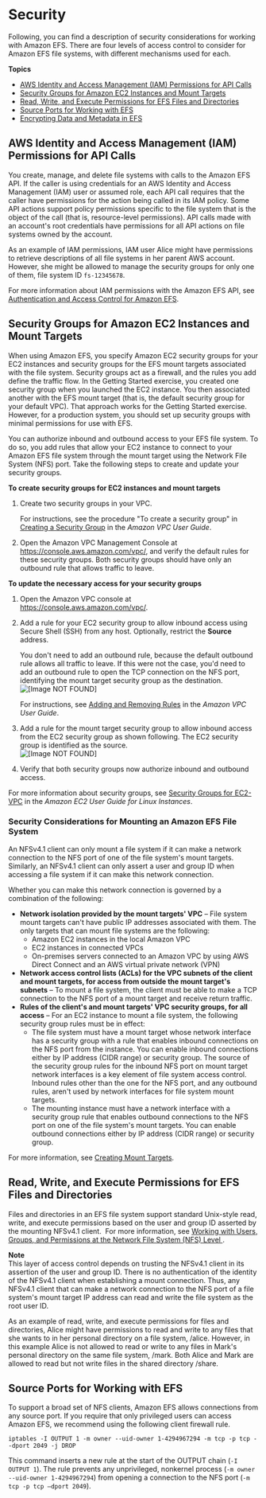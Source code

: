 # Security<a name="security-considerations"></a>

Following, you can find a description of security considerations for working with Amazon EFS\. There are four levels of access control to consider for Amazon EFS file systems, with different mechanisms used for each\.

**Topics**
+ [AWS Identity and Access Management \(IAM\) Permissions for API Calls](#iam-permissions-for-api-calls)
+ [Security Groups for Amazon EC2 Instances and Mount Targets](#network-access)
+ [Read, Write, and Execute Permissions for EFS Files and Directories](#user-and-group-permissions)
+ [Source Ports for Working with EFS](#source-ports)
+ [Encrypting Data and Metadata in EFS](encryption.md)

## AWS Identity and Access Management \(IAM\) Permissions for API Calls<a name="iam-permissions-for-api-calls"></a>

You create, manage, and delete file systems with calls to the Amazon EFS API\. If the caller is using credentials for an AWS Identity and Access Management \(IAM\) user or assumed role, each API call requires that the caller have permissions for the action being called in its IAM policy\. Some API actions support policy permissions specific to the file system that is the object of the call \(that is, resource\-level permissions\)\. API calls made with an account's root credentials have permissions for all API actions on file systems owned by the account\. 

As an example of IAM permissions, IAM user Alice might have permissions to retrieve descriptions of all file systems in her parent AWS account\. However, she might be allowed to manage the security groups for only one of them, file system ID `fs-12345678`\.

For more information about IAM permissions with the Amazon EFS API, see [Authentication and Access Control for Amazon EFS](auth-and-access-control.md)\.

## Security Groups for Amazon EC2 Instances and Mount Targets<a name="network-access"></a>

When using Amazon EFS, you specify Amazon EC2 security groups for your EC2 instances and security groups for the EFS mount targets associated with the file system\. Security groups act as a firewall, and the rules you add define the traffic flow\. In the Getting Started exercise, you created one security group when you launched the EC2 instance\. You then associated another with the EFS mount target \(that is, the default security group for your default VPC\)\. That approach works for the Getting Started exercise\. However, for a production system, you should set up security groups with minimal permissions for use with EFS\.

You can authorize inbound and outbound access to your EFS file system\. To do so, you add rules that allow your EC2 instance to connect to your Amazon EFS file system through the mount target using the Network File System \(NFS\) port\. Take the following steps to create and update your security groups\.

**To create security groups for EC2 instances and mount targets**

1. Create two security groups in your VPC\.

   For instructions, see the procedure "To create a security group" in [Creating a Security Group](https://docs.aws.amazon.com/vpc/latest/userguide/VPC_SecurityGroups.html#CreatingSecurityGroups) in the *Amazon VPC User Guide*\. 

1. Open the Amazon VPC Management Console at [https://console\.aws\.amazon\.com/vpc/](https://console.aws.amazon.com/vpc/), and verify the default rules for these security groups\. Both security groups should have only an outbound rule that allows traffic to leave\. 

**To update the necessary access for your security groups**

1. Open the Amazon VPC console at [https://console\.aws\.amazon\.com/vpc/](https://console.aws.amazon.com/vpc/)\.

1. Add a rule for your EC2 security group to allow inbound access using Secure Shell \(SSH\) from any host\. Optionally, restrict the **Source** address\. 

   You don't need to add an outbound rule, because the default outbound rule allows all traffic to leave\. If this were not the case, you'd need to add an outbound rule to open the TCP connection on the NFS port, identifying the mount target security group as the destination\.  
![\[Image NOT FOUND\]](http://docs.aws.amazon.com/efs/latest/ug/images/gs-ec2-resources-100.png)

   For instructions, see [Adding and Removing Rules](https://docs.aws.amazon.com/vpc/latest/userguide/VPC_SecurityGroups.html#AddRemoveRules) in the *Amazon VPC User Guide*\. 

1. Add a rule for the mount target security group to allow inbound access from the EC2 security group as shown following\. The EC2 security group is identified as the source\.  
![\[Image NOT FOUND\]](http://docs.aws.amazon.com/efs/latest/ug/images/gs-ec2-resources-120.png)

1. Verify that both security groups now authorize inbound and outbound access\.

For more information about security groups, see [Security Groups for EC2\-VPC](https://docs.aws.amazon.com/AWSEC2/latest/UserGuide/using-network-security.html#vpc-security-groups) in the *Amazon EC2 User Guide for Linux Instances*\. 

### Security Considerations for Mounting an Amazon EFS File System<a name="sg-information"></a>

An NFSv4\.1 client can only mount a file system if it can make a network connection to the NFS port of one of the file system's mount targets\. Similarly, an NFSv4\.1 client can only assert a user and group ID when accessing a file system if it can make this network connection\. 

Whether you can make this network connection is governed by a combination of the following:
+ **Network isolation provided by the mount targets' VPC** – File system mount targets can't have public IP addresses associated with them\. The only targets that can mount file systems are the following: 
  + Amazon EC2 instances in the local Amazon VPC
  + EC2 instances in connected VPCs
  + On\-premises servers connected to an Amazon VPC by using AWS Direct Connect and an AWS virtual private network \(VPN\)
+ **Network access control lists \(ACLs\) for the VPC subnets of the client and mount targets, for access from outside the mount target's subnets** – To mount a file system, the client must be able to make a TCP connection to the NFS port of a mount target and receive return traffic\. 
+ **Rules of the client's and mount targets' VPC security groups, for all access** – For an EC2 instance to mount a file system, the following security group rules must be in effect: 
  +  The file system must have a mount target whose network interface has a security group with a rule that enables inbound connections on the NFS port from the instance\. You can enable inbound connections either by IP address \(CIDR range\) or security group\. The source of the security group rules for the inbound NFS port on mount target network interfaces is a key element of file system access control\. Inbound rules other than the one for the NFS port, and any outbound rules, aren't used by network interfaces for file system mount targets\. 
  +  The mounting instance must have a network interface with a security group rule that enables outbound connections to the NFS port on one of the file system's mount targets\. You can enable outbound connections either by IP address \(CIDR range\) or security group\.

For more information, see [Creating Mount Targets](accessing-fs.md)\.

## Read, Write, and Execute Permissions for EFS Files and Directories<a name="user-and-group-permissions"></a>

Files and directories in an EFS file system support standard Unix\-style read, write, and execute permissions based on the user and group ID asserted by the mounting NFSv4\.1 client\.  For more information, see [Working with Users, Groups, and Permissions at the Network File System \(NFS\) Level ](accessing-fs-nfs-permissions.md)\.

**Note**  
This layer of access control depends on trusting the NFSv4\.1 client in its assertion of the user and group ID\. There is no authentication of the identity of the NFSv4\.1 client when establishing a mount connection\. Thus, any NFSv4\.1 client that can make a network connection to the NFS port of a file system's mount target IP address can read and write the file system as the root user ID\. 

As an example of read, write, and execute permissions for files and directories, Alice might have permissions to read and write to any files that she wants to in her personal directory on a file system, /alice\. However, in this example Alice is not allowed to read or write to any files in Mark's personal directory on the same file system, /mark\. Both Alice and Mark are allowed to read but not write files in the shared directory /share\. 

## Source Ports for Working with EFS<a name="source-ports"></a>

To support a broad set of NFS clients, Amazon EFS allows connections from any source port\. If you require that only privileged users can access Amazon EFS, we recommend using the following client firewall rule\.

```
iptables -I OUTPUT 1 -m owner --uid-owner 1-4294967294 -m tcp -p tcp --dport 2049 -j DROP
```

This command inserts a new rule at the start of the OUTPUT chain \(`-I OUTPUT 1`\)\. The rule prevents any unprivileged, nonkernel process \(`-m owner --uid-owner 1-4294967294`\) from opening a connection to the NFS port \(`-m tcp -p tcp –dport 2049`\)\.
